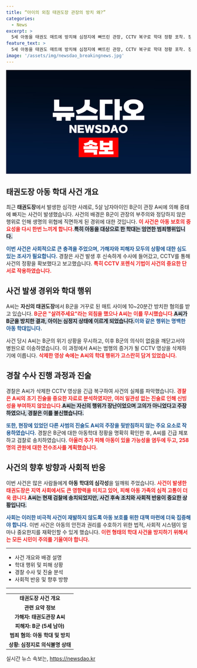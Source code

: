 ```yaml
---
title: “아이의 외침 태권도장 관장의 방치 왜?”
categories:
  - News
excerpt: >
  5세 아동을 태권도 매트에 방치해 심정지에 빠뜨린 관장, CCTV 복구로 학대 정황 포착. 장난이었다는 그의 진술에도 경찰은 혐의를 강하게 의심하고 있으며, 추가 피해 아동 조사에 나선다.
feature_text: >
  5세 아동을 태권도 매트에 방치해 심정지에 빠뜨린 관장, CCTV 복구로 학대 정황 포착. 장난이었다는 그의 진술에도 경찰은 혐의를 강하게 의심하고 있으며, 추가 피해 아동 조사에 나선다.
image: '/assets/img/newsdao_breakingnews.jpg'
---
```


<p><img src="/assets/img/newsdao_breakingnews.jpg" alt="ranknews 속보" /></p>

<h2 data-ke-size="size26">태권도장 아동 학대 사건 개요</h2>

<p data-ke-size="size16">최근 <b>태권도장</b>에서 발생한 심각한 사례로, 5살 남자아이인 B군이 관장 A씨에 의해 중태에 빠지는 사건이 발생했습니다. 사건의 배경은 B군이 관장의 부주의와 정당하지 않은 행위로 인해 생명의 위협에 직면하게 된 경위에 대한 것입니다. <b><span style="color: #ee2323;">이 사건은 아동 보호의 중요성을 다시 한번 느끼게 합니다.</span></b><b><span style="background-color: #21538527;">특히 아동을 대상으로 한 학대는 엄연한 범죄행위입니다.</span></b></p>

<p data-ke-size="size16"><b><span style="color: #1a5490;">이번 사건은 사회적으로 큰 충격을 주었으며, 가해자와 피해자 모두의 상황에 대한 심도 있는 조사가 필요합니다.</span></b> 경찰은 사건 발생 후 신속하게 수사에 들어갔고, CCTV를 통해 사건의 정황을 확보했다고 보고했습니다. <b><span style="color: #ee2323;">특히 CCTV 포렌식 기법이 사건의 중요한 단서로 작용하였습니다.</span></b></p>

<h2 data-ke-size="size26">사건 발생 경위와 학대 행위</h2>

<p data-ke-size="size16">A씨는 <b>자신의 태권도장</b>에서 B군을 거꾸로 된 매트 사이에 10~20분간 방치한 혐의를 받고 있습니다. <b><span style="color: #ee2323;">B군은 "살려주세요"라는 외침을 했으나 A씨는 이를 무시했습니다.</span></b><b><span style="background-color: #21538527;">A씨가 B군을 방치한 결과, 아이는 심정지 상태에 이르게 되었습니다.</span></b><b><span style="color: #1a5490;">이와 같은 행위는 명백한 아동 학대입니다.</span></b></p>

<p data-ke-size="size16">사건 당시 A씨는 B군의 위기 상황을 무시하고, 이후 B군의 의식이 없음을 깨닫고서야 병원으로 이송하였습니다. 이 과정에서 A씨는 범행의 증거가 될 CCTV 영상을 삭제하기에 이릅니다. <b><span style="color: #ee2323;">삭제한 영상 속에는 A씨의 학대 행위가 고스란히 담겨 있었습니다.</span></b></p>

<h2 data-ke-size="size26">경찰 수사 진행 과정과 진술</h2>

<p data-ke-size="size16">경찰은 A씨가 삭제한 CCTV 영상을 긴급 복구하여 사건의 실체를 파악했습니다. <b><span style="color: #ee2323;">경찰은 A씨의 초기 진술을 중요한 자료로 분석하였지만, 여러 일관성 없는 진술로 인해 신빙성을 부여하지 않았습니다.</span></b><b><span style="background-color: #21538527;">A씨는 자신의 행위가 장난이었으며 고의가 아니었다고 주장하였으나, 경찰은 이를 불신했습니다.</span></b></p>

<p data-ke-size="size16"><b><span style="color: #1a5490;">또한, 현장에 있었던 다른 사범의 진술도 A씨의 주장을 뒷받침하지 않는 주요 요소로 작용하였습니다.</span></b> 경찰은 B군에 대한 아동학대 정황을 명확히 확인한 후, A씨를 긴급 체포하고 검찰로 송치하였습니다. <b><span style="color: #ee2323;">아울러 추가 피해 아동이 있을 가능성을 염두에 두고, 258명의 관원에 대한 전수조사를 계획했습니다.</span></b></p>

<h2 data-ke-size="size26">사건의 향후 방향과 사회적 반응</h2>

<p data-ke-size="size16">이번 사건은 많은 사람들에게 <b>아동 학대의 심각성</b>을 일깨워 주었습니다. <b><span style="color: #ee2323;">사건이 발생한 태권도장은 지역 사회에서도 큰 영향력을 미치고 있어, 피해 아동 가족의 심적 고통이 더욱 큽니다.</span></b><b><span style="background-color: #21538527;">A씨는 현재 검찰에 송치되었지만, 사건 후속 조치와 사회적 반응이 중요한 상황입니다.</span></b></p>

<p data-ke-size="size16"><b><span style="color: #1a5490;">사회는 이러한 비극적 사건이 재발하지 않도록 아동 보호를 위한 대책 마련에 더욱 집중해야 합니다.</span></b> 이번 사건은 아동의 안전과 권리를 수호하기 위한 법적, 사회적 시스템이 얼마나 중요한지를 재확인할 수 있게 했습니다. <b><span style="color: #ee2323;">이런 형태의 학대 사건을 방지하기 위해서는 모든 시민이 주의를 기울여야 합니다.</span></b></p>

<hr>

<ul>
    <li>사건 개요와 배경 설명</li>
    <li>학대 행위 및 피해 상황</li>
    <li>경찰 수사 및 진술 분석</li>
    <li>사회적 반응 및 향후 방향</li>
</ul>

<hr>

<table style="width:100%">
  <tr>
    <td style="text-align: center; height: 17px;"><b>태권도장 사건 개요</b></td>
  </tr>
  <tr>
    <td style="text-align: center; height: 17px;"><b>관련 요약 정보</b></td>
  </tr>
  <tr>
    <td style="text-align: center; height: 17px;"><b>가해자: 태권도관장 A씨</b></td>
  </tr>
  <tr>
    <td style="text-align: center; height: 17px;"><b>피해자: B군 (5세 남아)</b></td>
  </tr>
  <tr>
    <td style="text-align: center; height: 17px;"><b>범죄 혐의: 아동 학대 및 방치</b></td>
  </tr>
  <tr>
    <td style="text-align: center; height: 17px;"><b>상황: 심정지로 의식불명 상태</b></td>
  </tr>
</table>
실시간 뉴스 속보는, <a href="https://newsdao.kr" rel="dofollow">https://newsdao.kr</a>


